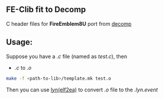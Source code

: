 
## FE-Clib fit to Decomp

C header files for **FireEmblem8U** port from [decomp](https://github.com/FireEmblemUniverse/fireemblem8u)

## Usage:

Suppose you have a *.c* file (named as *test.c*), then

- *.c* to *.o*

```bash
make -f <path-to-lib>/template.mk test.o
```

Then you can use [lyn(elf2ea)](https://feuniverse.us/t/ea-asm-tool-lyn-elf2ea-if-you-will/2986) to convert *.o* file to the *.lyn.event*
